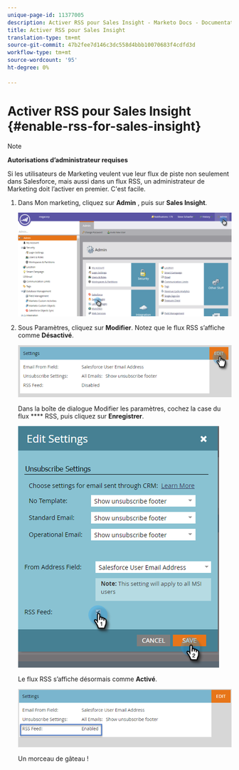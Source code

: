 ```yaml
---
unique-page-id: 11377005
description: Activer RSS pour Sales Insight - Marketo Docs - Documentation sur les produits
title: Activer RSS pour Sales Insight
translation-type: tm+mt
source-git-commit: 47b2fee7d146c3dc558d4bbb10070683f4cdfd3d
workflow-type: tm+mt
source-wordcount: '95'
ht-degree: 0%

---
```



# Activer RSS pour Sales Insight {#enable-rss-for-sales-insight}

>[!NOTE]
>
>**Autorisations d’administrateur requises**

Si les utilisateurs de Marketing veulent vue leur flux de piste non seulement dans Salesforce, mais aussi dans un flux RSS, un administrateur de Marketing doit l’activer en premier. C&#39;est facile.

1. Dans Mon marketing, cliquez sur **Admin** , puis sur **Sales Insight**.

   ![](assets/set-up-rss-1-hands.png)

1. Sous Paramètres, cliquez sur **Modifier**. Notez que le flux RSS s’affiche comme **Désactivé**.

   ![](assets/rss-settings-tab.png)

   Dans la boîte de dialogue Modifier les paramètres, cochez la case du flux **** RSS, puis cliquez sur **Enregistrer**.

   ![](assets/rss-edit-settings-2-hands.png)

   Le flux RSS s’affiche désormais comme **Activé**.

   ![](assets/rss-final-box.png)

   Un morceau de gâteau !

